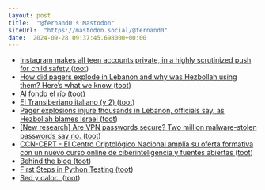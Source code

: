 ```yaml
---
layout: post
title:  "@fernand0's Mastodon"
siteUrl:  "https://mastodon.social/@fernand0"
date:  2024-09-28 09:37:45.698000+00:00
---
```

*  [Instagram makes all teen accounts private, in a highly scrutinized push for child safety  ](https://www.npr.org/2024/09/17/g-s1-23181/instagram-teen-accounts-private-meta-child-safety) ([toot](https://mastodon.social/@fernand0/113214505988205919))
*  [How did pagers explode in Lebanon and why was Hezbollah using them? Here’s what we know ](https://edition.cnn.com/2024/09/17/middleeast/lebanon-pager-attack-explosions-hezbollah-explainer-intl-lata) ([toot](https://mastodon.social/@fernand0/113214195738025990))
*  [Al fondo el río ](https://www.flickr.com/photos/fernand0/53992811222) ([toot](https://mastodon.social/@fernand0/113213996575887328))
*  [El Transiberiano italiano (y 2) ](https://www.jotdown.es/2024/09/el-transiberiano-italiano-y-2) ([toot](https://mastodon.social/@fernand0/113213912446644697))
*  [Pager explosions injure thousands in Lebanon, officials say, as Hezbollah blames Israel ](https://edition.cnn.com/2024/09/17/middleeast/lebanon-hezbollah-pagers-explosions-intl/index.htm) ([toot](https://mastodon.social/@fernand0/113213380480856224))
*  [[New research] Are VPN passwords secure? Two million malware-stolen passwords say no. ](https://specopssoft.com/blog/breached-vpn-passwords-malware) ([toot](https://mastodon.social/@fernand0/113212636375636036))
*  [CCN-CERT - El Centro Criptológico Nacional amplía su oferta formativa con un nuevo curso online de ciberinteligencia y fuentes abiertas ](https://www.ccn-cert.cni.es/es/seguridad-al-dia/actualidad-ccn/12996-el-centro-criptologico-nacional-amplia-su-oferta-formativa-con-un-nuevo-curso-online-de-ciberinteligencia-y-fuentes-abiertas.htm) ([toot](https://mastodon.social/@fernand0/113210648392763530))
*  [Behind the blog ](https://rednafi.com/misc/behind_the_blog) ([toot](https://mastodon.social/@fernand0/113210362690607441))
*  [First Steps in Python Testing ](https://www.jumpingrivers.com/blog/intro-to-pytest) ([toot](https://mastodon.social/@fernand0/113210314117654050))
*  [Sed y calor.  ](https://avecesunafoto.wordpress.com/2024/09/27/sed-y-calor) ([toot](https://mastodon.social/@fernand0/113210168109589509))
